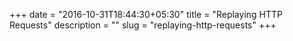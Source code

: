 +++
date = "2016-10-31T18:44:30+05:30"
title = "Replaying HTTP Requests"
description = ""
slug = "replaying-http-requests"
+++
